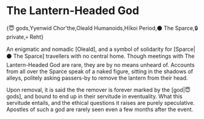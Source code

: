 # The Lantern-Headed God

{😇 gods,Yyenwid Chor'the,Oleald Humanoids,Hīkoi Period,⚫ The Sparce,🔒 private,💀 Reht}

An enigmatic and nomadic [Oleald], and a symbol of solidarity for [Sparce|⚫ The Sparce] travellers with no central home. Though meetings with The Lantern-Headed God are rare, they are by no means unheard of. Accounts from all over the Sparce speak of a naked figure, sitting in the shadows of alleys, politely asking passers-by to remove the lantern from their head.

Upon removal, it is said the the remover is forever marked by the [god|😇 gods], and bound to end up in their servitude in eventuality. What this servitude entails, and the ethical questions it raises are purely speculative. Apostles of such a god are rarely seen even a few months after the event.
